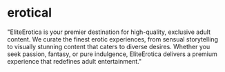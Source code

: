 # erotical
"EliteErotica is your premier destination for high-quality, exclusive adult content. We curate the finest erotic experiences, from sensual storytelling to visually stunning content that caters to diverse desires. Whether you seek passion, fantasy, or pure indulgence, EliteErotica delivers a premium experience that redefines adult entertainment."
